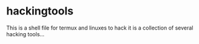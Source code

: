 # hackingtools
This is a shell file for termux and linuxes to hack it is a collection of several hacking tools...
